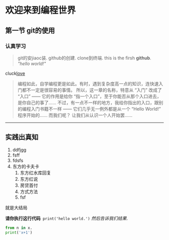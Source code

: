  

# 欢迎来到编程世界

 ## 第一节 git的使用


### 认真学习

> git的安jiaoc装.
>github的创建.
>clone到终端.
this is the firsh **github**.
*"hello world!"*



 cluck[love](https://www.bilibili.com/video/av75225128)

 > 编程如此，自学编程更是如此。有时，遇到复杂度高一点的知识，连快速入门都不一定是很容易的事情。
>所以，这一章的名称，特意从 “入门” 改成了 “入口” —— 它的作用是给你 “指一个入口”，至于你能否从那个入口进去，是你自己的事了……
>不过，有一点不一样的地方，我给你指出的入口，跟别的编程入门书籍不一样 —— 它们几乎无一例外都是从一个 “Hello World!” 程序开始的…… 而我们呢？
>让我们从认识一个人开始罢……

---

## 实践出真知

1. ddfjgg
2. fsff
3. fdsfs
4. 东方的卡夫卡 
   1. 东方红水库回复
   2. 东方红说
   3. 房贷首付
   4. 方式方法
   5. fsf 

就是大结局

**请你执行这行代码**` print('hello world.')` *然后告诉我们结果*.

```python
from n in x.
print('x+1')
```
